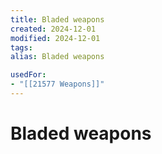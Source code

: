 ```yaml
---
title: Bladed weapons
created: 2024-12-01
modified: 2024-12-01
tags: 
alias: Bladed weapons

usedFor:
- "[[21577 Weapons]]"
---
```

# Bladed weapons
